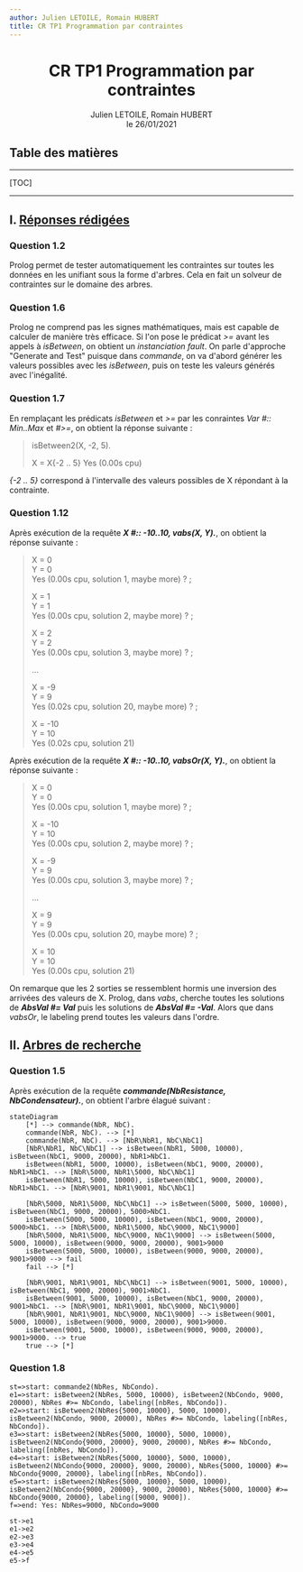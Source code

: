 ```yaml
---
author: Julien LETOILE, Romain HUBERT
title: CR TP1 Programmation par contraintes
---
```




# 					<center>CR TP1 Programmation par contraintes</center> 









<center>Julien LETOILE, Romain HUBERT</center>

<center>le 26/01/2021</center>













## Table des matières

------

[TOC]

------



## I. <u>Réponses rédigées</u>

### Question 1.2

Prolog permet de tester automatiquement les contraintes sur toutes les données en les unifiant sous la forme d'arbres. Cela en fait un solveur de contraintes sur le domaine des arbres.

### Question 1.6

Prolog ne comprend pas les signes mathématiques, mais est capable de calculer de manière très efficace.
Si l'on pose le prédicat *>=* avant les appels à *isBetween*, on obtient un *instanciation fault*.
On parle d'approche "Generate and Test" puisque dans *commande*, on va d'abord générer les valeurs possibles avec les *isBetween*, puis on teste les valeurs générés avec l'inégalité.

### Question 1.7

En remplaçant les prédicats *isBetween* et *>=* par les conraintes *Var #:: Min..Max* et *#>=*, on obtient la réponse suivante :
> isBetween2(X, -2, 5).
> 
> X = X{-2 .. 5}
> Yes (0.00s cpu)

*{-2 .. 5}* correspond à l'intervalle des valeurs possibles de X répondant à la contrainte.

### Question 1.12

Après exécution de la requête ***X #:: -10..10, vabs(X, Y).***, on obtient la réponse suivante :

> X = 0  
> Y = 0  
> Yes (0.00s cpu, solution 1, maybe more) ? ;
>
> X = 1  
> Y = 1  
> Yes (0.00s cpu, solution 2, maybe more) ? ;
>
> X = 2  
> Y = 2  
> Yes (0.00s cpu, solution 3, maybe more) ? ;
>
> ...
>
> X = -9  
> Y = 9  
> Yes (0.02s cpu, solution 20, maybe more) ? ;
>
> X = -10  
> Y = 10  
> Yes (0.02s cpu, solution 21)

Après exécution de la requête ***X #:: -10..10, vabsOr(X, Y).***, on obtient la réponse suivante :

> X = 0  
> Y = 0  
> Yes (0.00s cpu, solution 1, maybe more) ? ;  
>
> X = -10  
> Y = 10  
> Yes (0.00s cpu, solution 2, maybe more) ? ;  
>
> X = -9  
> Y = 9  
> Yes (0.00s cpu, solution 3, maybe more) ? ;  
>
> ...
>
> X = 9  
> Y = 9  
> Yes (0.00s cpu, solution 20, maybe more) ? ;
>
> X = 10  
> Y = 10  
> Yes (0.00s cpu, solution 21)

On remarque que les 2 sorties se ressemblent hormis une inversion des arrivées des valeurs de X. Prolog, dans *vabs*, cherche toutes les solutions de ***AbsVal #= Val*** puis les solutions de ***AbsVal #= -Val***. Alors que dans *vabsOr*, le labeling prend toutes les valeurs dans l'ordre.

## II. <u>Arbres de recherche</u>

### Question 1.5

Après exécution de la requête ***commande(NbResistance, NbCondensateur).***, on obtient l'arbre élagué suivant :

```mermaid
stateDiagram
    [*] --> commande(NbR, NbC).
    commande(NbR, NbC). --> [*]
    commande(NbR, NbC). --> [NbR\NbR1, NbC\NbC1]
    [NbR\NbR1, NbC\NbC1] --> isBetween(NbR1, 5000, 10000), isBetween(NbC1, 9000, 20000), NbR1>NbC1.
    isBetween(NbR1, 5000, 10000), isBetween(NbC1, 9000, 20000), NbR1>NbC1. --> [NbR\5000, NbR1\5000, NbC\NbC1]
    isBetween(NbR1, 5000, 10000), isBetween(NbC1, 9000, 20000), NbR1>NbC1. --> [NbR\9001, NbR1\9001, NbC\NbC1]

    [NbR\5000, NbR1\5000, NbC\NbC1] --> isBetween(5000, 5000, 10000), isBetween(NbC1, 9000, 20000), 5000>NbC1.
    isBetween(5000, 5000, 10000), isBetween(NbC1, 9000, 20000), 5000>NbC1. --> [NbR\5000, NbR1\5000, NbC\9000, NbC1\9000]
    [NbR\5000, NbR1\5000, NbC\9000, NbC1\9000] --> isBetween(5000, 5000, 10000), isBetween(9000, 9000, 20000), 9001>9000
    isBetween(5000, 5000, 10000), isBetween(9000, 9000, 20000), 9001>9000 --> fail
    fail --> [*]

    [NbR\9001, NbR1\9001, NbC\NbC1] --> isBetween(9001, 5000, 10000), isBetween(NbC1, 9000, 20000), 9001>NbC1.
    isBetween(9001, 5000, 10000), isBetween(NbC1, 9000, 20000), 9001>NbC1. --> [NbR\9001, NbR1\9001, NbC\9000, NbC1\9000]
    [NbR\9001, NbR1\9001, NbC\9000, NbC1\9000] --> isBetween(9001, 5000, 10000), isBetween(9000, 9000, 20000), 9001>9000.
    isBetween(9001, 5000, 10000), isBetween(9000, 9000, 20000), 9001>9000. --> true
    true --> [*]

```

### Question 1.8

```flow
st=>start: commande2(NbRes, NbCondo).
e1=>start: isBetween2(NbRes, 5000, 10000), isBetween2(NbCondo, 9000, 20000), NbRes #>= NbCondo, labeling([nbRes, NbCondo]).
e2=>start: isBetween2(NbRes{5000, 10000}, 5000, 10000), isBetween2(NbCondo, 9000, 20000), NbRes #>= NbCondo, labeling([nbRes, NbCondo]).
e3=>start: isBetween2(NbRes{5000, 10000}, 5000, 10000), isBetween2(NbCondo{9000, 20000}, 9000, 20000), NbRes #>= NbCondo, labeling([nbRes, NbCondo]).
e4=>start: isBetween2(NbRes{5000, 10000}, 5000, 10000), isBetween2(NbCondo{9000, 20000}, 9000, 20000), NbRes{5000, 10000} #>= NbCondo{9000, 20000}, labeling([nbRes, NbCondo]).
e5=>start: isBetween2(NbRes{5000, 10000}, 5000, 10000), isBetween2(NbCondo{9000, 20000}, 9000, 20000), NbRes{5000, 10000} #>= NbCondo{9000, 20000}, labeling([9000, 9000]).
f=>end: Yes: NbRes=9000, NbCondo=9000

st->e1
e1->e2
e2->e3
e3->e4
e4->e5
e5->f